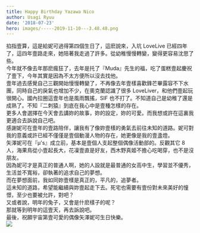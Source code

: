 ```yaml
---
title: Happy Birthday Yazawa Nico
author: Usagi Ryuu
date: '2018-07-23'
hero: images/-----2019-11-10---3.48.48.png
---
```

掐指壹算，這是給妮可過得第四個生日了，這麽說來，入坑 LoveLive 已經四年了，這四年壹路走來，她陪著我走過了許多。從幼稚慢慢轉變，變得更容易沈思了些。  
今年就不像去年那麽瘋狂了，去年是托了『Muda』先生的福，吃了蛋糕壹起慶祝了壹下，今年其實是因為不太方便所以沒去找他。  
壹年過去感覺自己三觀開始慢慢轉變了，不再像去年壹樣喜歡鋒芒畢露容不下水團，同時自己的戾氣也增加不少，在奧克蘭認識了很多 LoveLiver，和他們壹起玩很開心。國內拉圈這壹年也是風雨飄搖，SIF 也不打了。不知道自己是幼稚了還是成熟了。不知『二刺猿』到底在我心中是壹種怎樣的存在。  
更多人會選擇在今天會去講妳的故事，妳的設定，妳的可愛。而我想或許在這裏我更適合去訴說自己吧。  
感謝妮可在壹年的壹路陪伴，讓我有了像妳壹樣的勇氣去前往未知的道路。妮可對我的意義或許已經不僅僅是壹個動漫人物的存在，她更像是我的壹盞燈。  
矢澤妮可在『μ's』成立前，基本是壹個人支起整個偶像活動部的。反觀其它 8 人，海果鳥從小壹起長大，花凜壹直是好友，西木野真姬不擔心吃喝穿，也不是沒朋友。  
因為妮可才是真正的普通人啊，她的人設就是最普通的女高中生，學習並不優秀，生活並不寬裕，卻執著的追求自己的夢想。  
而在夢想面前，我如同妳壹樣是真正的，平凡的，追夢者。  
這未知的道路，希望能繼續與妳壹起走下去。死宅也需要有壹份對未來美好的憧憬，至少也要被允許，對吧？  
又或者說，明年的兔子，又會是什麽樣子的呢？  
那就等到明年的這壹天，再去訴說吧。  
最後，祝願宇宙第壹可愛的偶像矢澤妮可生日快樂。  
![](https://res-3.cloudinary.com/hypmkhfbk/image/upload/q_auto/v1/ghost-blog-images/-----2019-11-10---3.48.48.png)
